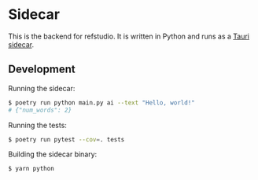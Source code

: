 # Sidecar

This is the backend for refstudio. It is written in Python and runs as a [Tauri sidecar](https://tauri.app/v1/guides/building/sidecar/).


## Development

Running the sidecar:
```bash
$ poetry run python main.py ai --text "Hello, world!"
# {"num_words": 2}
```

Running the tests:
```bash
$ poetry run pytest --cov=. tests
```

Building the sidecar binary:
```bash
$ yarn python
```
